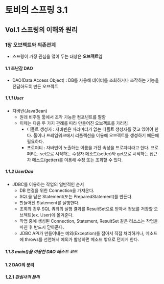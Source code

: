 # 토비의 스프링 3.1

## Vol.1 스프링의 이해와 원리

### 1장 오브젝트와 의존관계

- 스프링이 가장 관심을 많이 두는 대상은 **오브젝트**임

#### 1.1 초난감 DAO

- DAO(Data Access Object) : DB를 사용해 데이터를 조회하거나 조작하는 기능을 전담하도록 만든 오브젝트

##### 1.1.1 User

- 자바빈(JavaBean) 
  - 원래 비주얼 툴에서 조작 가능한 컴포넌트를 말함
  - 이제는 다음 두 가지 관례를 따라 만들어진 오브젝트를 가리킴
    - 디폴트 생성자 : 자바빈은 파라미터가 없는 디폴트 생성자를 갖고 있어야 한다. 툴이나 프레임워크에서 리플렉션을 이용해 오브젝트를 생성하기 때문에 필요하다.
    - 프로퍼티 : 자바빈이 노출하는 이름을 가진 속성을 프로퍼티라고 한다. 프로퍼티는 set으로 시작하는 수정자 메소드(setter)와 get으로 시작하는 접근자 메소드(getter)를 이용해 수정 또는 조회할 수 있다.

##### 1.1.2 UserDao

- JDBC를 이용하는 작업의 일반적인 순서
  - DB 연결을 위한 Connection을 가져온다.
  - SQL을 담은 Statement(또는 PreparedStatement)를 만든다.
  - 만들어진 Statement를 실행한다.
  - 조회의 경우 SQL 쿼리의 실행 결과를 ResultSet으로 받아서 정보를 저장할 오브젝트(ex. User)에 옮겨준다.
  - 작업 중에 생성된 Connection, Statement, ResultSet 같은 리소스는 작업을 마친 후 반드시 닫아준다.
  - JDBC API가 만들어내는 예외(Exception)를 잡아서 직접 처리하거나, 메소드에 throws를 선언해서 예외가 발생하면 메소드 밖으로 던지게 한다.

##### 1.1.3 main()을 이용한 DAO 테스트 코드

#### 1.2 DAO의 분리

##### 1.2.1 관심사의 분리

